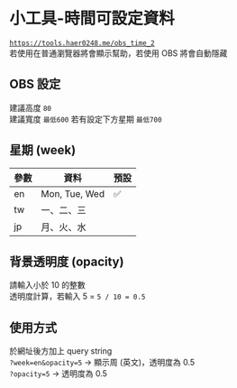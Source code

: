 # 小工具-時間可設定資料
[`https://tools.haer0248.me/obs_time_2`](https://tools.haer0248.me/obs_time_2)  
若使用在普通瀏覽器將會顯示幫助，若使用 OBS 將會自動隱藏  

## OBS 設定
建議高度 `80`  
建議寬度 `最低600` 若有設定下方星期 `最低700`

## 星期 (week)
|參數|資料|預設|
|----|----|----|
|en|Mon, Tue, Wed|✅|
|tw|一、二、三||
|jp|月、火、水||

## 背景透明度 (opacity)
請輸入小於 10 的整數  
透明度計算，若輸入 5 = `5 / 10 = 0.5`

## 使用方式
於網址後方加上 query string  
`?week=en&opacity=5` → 顯示周 (英文)，透明度為 0.5  
`?opacity=5` → 透明度為 0.5
